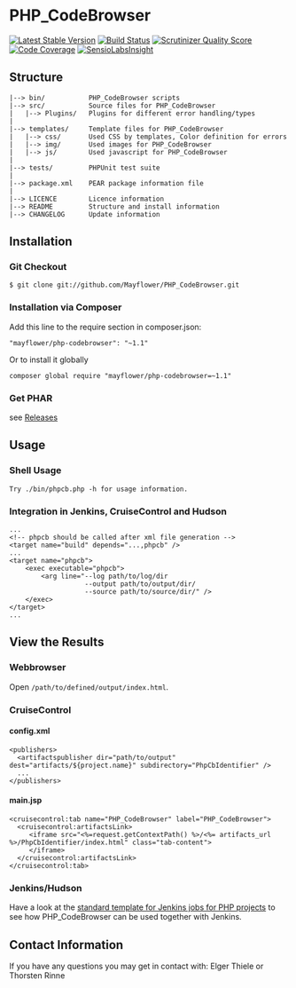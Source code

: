 # PHP_CodeBrowser #

[![Latest Stable Version](https://poser.pugx.org/mayflower/php-codebrowser/v/stable.png)](https://packagist.org/packages/mayflower/php-codebrowser)
[![Build Status](https://travis-ci.org/Mayflower/PHP_CodeBrowser.png?branch=master)](https://travis-ci.org/Mayflower/PHP_CodeBrowser)
[![Scrutinizer Quality Score](https://scrutinizer-ci.com/g/Mayflower/PHP_CodeBrowser/badges/quality-score.png?s=2c0379f0efea966daeaef3fc5abf8adb4a910b24)](https://scrutinizer-ci.com/g/Mayflower/PHP_CodeBrowser/)
[![Code Coverage](https://scrutinizer-ci.com/g/Mayflower/PHP_CodeBrowser/badges/coverage.png?s=543238e3d9fb4584d8cb31e3af48e67ed846f9e5)](https://scrutinizer-ci.com/g/Mayflower/PHP_CodeBrowser/)
[![SensioLabsInsight](https://insight.sensiolabs.com/projects/79205008-1c3d-4142-ab81-a9465008d440/mini.png)](https://insight.sensiolabs.com/projects/79205008-1c3d-4142-ab81-a9465008d440)

## Structure ##

    |--> bin/           PHP_CodeBrowser scripts
    |--> src/           Source files for PHP_CodeBrowser
    |   |--> Plugins/   Plugins for different error handling/types
    |
    |--> templates/     Template files for PHP_CodeBrowser
    |   |--> css/       Used CSS by templates, Color definition for errors
    |   |--> img/       Used images for PHP_CodeBrowser
    |   |--> js/        Used javascript for PHP_CodeBrowser
    |
    |--> tests/         PHPUnit test suite
    |
    |--> package.xml    PEAR package information file
    |
    |--> LICENCE        Licence information
    |--> README         Structure and install information
    |--> CHANGELOG      Update information

## Installation ##

### Git Checkout ###

    $ git clone git://github.com/Mayflower/PHP_CodeBrowser.git

### Installation via Composer ###

Add this line to the require section in composer.json:

    "mayflower/php-codebrowser": "~1.1"

Or to install it globally

    composer global require "mayflower/php-codebrowser=~1.1"
    
### Get PHAR ###
    
see [Releases](https://github.com/Mayflower/PHP_CodeBrowser/releases)

## Usage ##

### Shell Usage ###

    Try ./bin/phpcb.php -h for usage information.

### Integration in Jenkins, CruiseControl and Hudson ###

    ...
    <!-- phpcb should be called after xml file generation -->
    <target name="build" depends="...,phpcb" />
    ...
    <target name="phpcb">
        <exec executable="phpcb">
            <arg line="--log path/to/log/dir
                       --output path/to/output/dir/
                       --source path/to/source/dir/" />
        </exec>
    </target>
    ...

## View the Results ##

### Webbrowser ###

Open `/path/to/defined/output/index.html`.

### CruiseControl ###

#### config.xml ####

    <publishers>
      <artifactspublisher dir="path/to/output" dest="artifacts/${project.name}" subdirectory="PhpCbIdentifier" />
      ...
    </publishers>

#### main.jsp ####

    <cruisecontrol:tab name="PHP_CodeBrowser" label="PHP_CodeBrowser">
      <cruisecontrol:artifactsLink>
         <iframe src="<%=request.getContextPath() %>/<%= artifacts_url %>/PhpCbIdentifier/index.html" class="tab-content">
         </iframe>
      </cruisecontrol:artifactsLink>
    </cruisecontrol:tab>

### Jenkins/Hudson ###

Have a look at the [standard template for Jenkins jobs for PHP projects](https://github.com/sebastianbergmann/php-jenkins-template) to see how PHP_CodeBrowser can be used together with Jenkins.

## Contact Information ##

If you have any questions you may get in contact with: Elger Thiele <elger DOT thiele AT mayflower DOT de> or Thorsten Rinne <thorsten DOT rinne AT mayflower DOT de>

